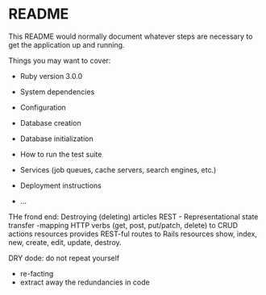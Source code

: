 # README

This README would normally document whatever steps are necessary to get the
application up and running.

Things you may want to cover:

- Ruby version
  3.0.0
- System dependencies

- Configuration

- Database creation

- Database initialization

- How to run the test suite

- Services (job queues, cache servers, search engines, etc.)

- Deployment instructions

- ...

THe frond end: Destroying (deleting) articles
REST - Representational state transfer -mapping HTTP verbs (get, post, put/patch, delete) to CRUD actions
resources provides REST-ful routes to Rails resources
show, index, new, create, edit, update, destroy.

DRY dode: do not repeat yourself

- re-facting
- extract away the redundancies in code
